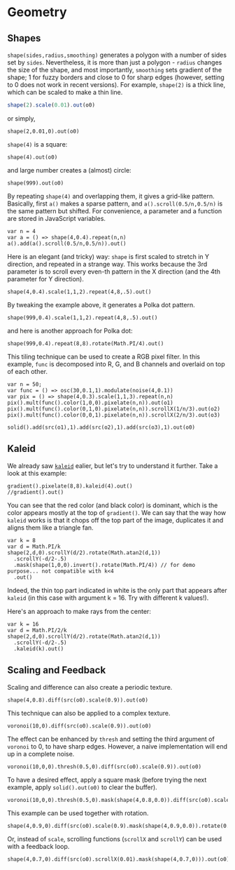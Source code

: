 Geometry
========

Shapes
--------

`shape(sides,radius,smoothing)` generates a polygon with a number of sides set by `sides`. Nevertheless, it is more than just a polygon - `radius` changes the size of the shape, and most importantly, `smoothing` sets gradient of the shape; 1 for fuzzy borders and close to 0 for sharp edges (however, setting to 0 does not work in recent versions). For example, `shape(2)` is a thick line, which can be scaled to make a thin line.

```javascript
shape(2).scale(0.01).out(o0)
```

or simply,

```hydra
shape(2,0.01,0).out(o0)
```

`shape(4)` is a square:

```hydra
shape(4).out(o0)
```

and large number creates a (almost) circle:

```hydra
shape(999).out(o0)
```

By repeating `shape(4)` and overlapping them, it gives a grid-like pattern. Basically, first `a()` makes a sparse pattern, and `a().scroll(0.5/n,0.5/n)` is the same pattern but shifted. For convenience, a parameter and a function are stored in JavaScript variables.

```hydra
var n = 4
var a = () => shape(4,0.4).repeat(n,n)
a().add(a().scroll(0.5/n,0.5/n)).out()
```

Here is an elegant (and tricky) way: `shape` is first scaled to stretch in Y direction, and repeated in a strange way. This works because the 3rd parameter is to scroll every even-th pattern in the X direction (and the 4th parameter for Y direction).

```hydra
shape(4,0.4).scale(1,1,2).repeat(4,8,.5).out()
```

By tweaking the example above, it generates a Polka dot pattern.

```hydra
shape(999,0.4).scale(1,1,2).repeat(4,8,.5).out()
```

and here is another approach for Polka dot:

```hydra
shape(999,0.4).repeat(8,8).rotate(Math.PI/4).out()
```

This tiling technique can be used to create a RGB pixel filter. In this example, `func` is decomposed into R, G, and B channels and overlaid on top of each other.

```hydra
var n = 50;
var func = () => osc(30,0.1,1).modulate(noise(4,0.1))
var pix = () => shape(4,0.3).scale(1,1,3).repeat(n,n)
pix().mult(func().color(1,0,0).pixelate(n,n)).out(o1)
pix().mult(func().color(0,1,0).pixelate(n,n)).scrollX(1/n/3).out(o2)
pix().mult(func().color(0,0,1).pixelate(n,n)).scrollX(2/n/3).out(o3)

solid().add(src(o1),1).add(src(o2),1).add(src(o3),1).out(o0)
```

Kaleid
--------

We already saw [`kaleid`](textures?id=oscillator) ealier, but let's try to understand it further. Take a look at this example:

```hydra
gradient().pixelate(8,8).kaleid(4).out()
//gradient().out()
```

You can see that the red color (and black color) is dominant, which is the color appears mostly at the top of `gradient()`. We can say that the way how `kaleid` works is that it chops off the top part of the image, duplicates it and aligns them like a triangle fan. 

```hydra
var k = 8
var d = Math.PI/k
shape(2,d,0).scrollY(d/2).rotate(Math.atan2(d,1))
  .scrollY(-d/2-.5)
  .mask(shape(1,0,0).invert().rotate(Math.PI/4)) // for demo purpose... not compatible with k<4
  .out()
```

Indeed, the thin top part indicated in white is the only part that appears after `kaleid` (in this case with argument k = 16. Try with different k values!).

Here's an approach to make rays from the center:


```hydra
var k = 16
var d = Math.PI/2/k
shape(2,d,0).scrollY(d/2).rotate(Math.atan2(d,1))
  .scrollY(-d/2-.5)
  .kaleid(k).out()
```

Scaling and Feedback
--------

Scaling and difference can also create a periodic texture.

```hydra
shape(4,0.8).diff(src(o0).scale(0.9)).out(o0)
```

This technique can also be applied to a complex texture.

```hydra
voronoi(10,0).diff(src(o0).scale(0.9)).out(o0)
```

The effect can be enhanced by `thresh` and setting the third argument of `voronoi` to 0, to have sharp edges. However, a naive implementation will end up in a complete noise.

```hydra
voronoi(10,0,0).thresh(0.5,0).diff(src(o0).scale(0.9)).out(o0)
```

To have a desired effect, apply a square mask (before trying the next example, apply `solid().out(o0)` to clear the buffer).

```hydra
voronoi(10,0,0).thresh(0.5,0).mask(shape(4,0.8,0.0)).diff(src(o0).scale(0.9)).out(o0)
```

This example can be used together with rotation.

```hydra
shape(4,0.9,0).diff(src(o0).scale(0.9).mask(shape(4,0.9,0.0)).rotate(0.1)).out(o0)
```

Or, instead of `scale`, scrolling functions (`scrollX` and `scrollY`) can be used with a feedback loop.

```hydra
shape(4,0.7,0).diff(src(o0).scrollX(0.01).mask(shape(4,0.7,0))).out(o0)
```
